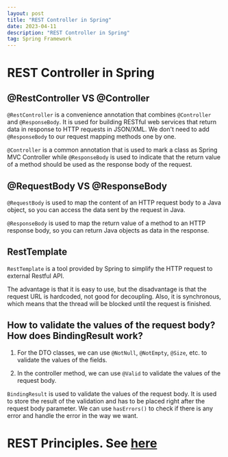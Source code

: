 ```yaml
---
layout: post
title: "REST Controller in Spring"
date: 2023-04-11
description: "REST Controller in Spring"
tag: Spring Framework
---
```


# REST Controller in Spring

## @RestController VS @Controller

`@RestController` is a convenience annotation that combines `@Controller` and `@ResponseBody`. It is used for building RESTful web services that return data in response to HTTP requests in JSON/XML. We don't need to add `@ResponseBody` to our request mapping methods one by one.

`@Controller` is a common annotation that is used to mark a class as Spring MVC Controller while `@ResponseBody` is used to indicate that the return value of a method should be used as the response body of the request.

## @RequestBody VS @ResponseBody

`@RequestBody` is used to map the content of an HTTP request body to a Java object, so you can access the data sent by the request in Java.

`@ResponseBody` is used to map the return value of a method to an HTTP response body, so you can return Java objects as data in the response.

## RestTemplate

`RestTemplate` is a tool provided by Spring to simplify the HTTP request to external Restful API.

The advantage is that it is easy to use, but the disadvantage is that the request URL is hardcoded, not good for decoupling. Also, it is synchronous, which means that the thread will be blocked until the request is finished.

## How to validate the values of the request body? How does BindingResult work?

1. For the DTO classes, we can use `@NotNull`, `@NotEmpty`, `@Size`, etc. to validate the values of the fields.

2. In the controller method, we can use `@Valid` to validate the values of the request body.

`BindingResult` is used to validate the values of the request body. It is used to store the result of the validation and has to be placed right after the request body parameter. We can use `hasErrors()` to check if there is any error and handle the error in the way we want.

# REST Principles. See [here](https://chriszzhong.github.io/2023/04/RESTFulAPI/)
